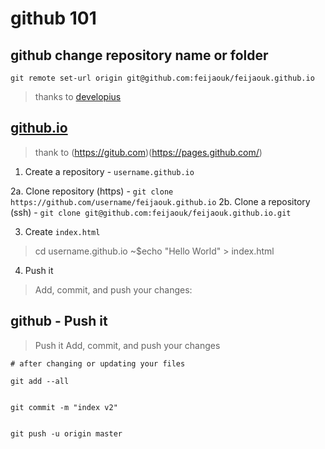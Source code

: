 # github 101

## github change repository name or folder

```git remote set-url origin git@github.com:feijaouk/feijaouk.github.io```

> thanks to [developius](https://gist.github.com/developius/c81f021eb5c5916013dc)


## [github.io](https://github.com)

> thank to (https://gitub.com)(https://pages.github.com/)

1. Create a repository - ```username.github.io```

2a. Clone repository (https) - ```git clone https://github.com/username/feijaouk.github.io```
2b. Clone a repository (ssh) - ```git clone git@github.com:feijaouk/feijaouk.github.io.git```

3. Create ```index.html```

> cd username.github.io
> ~$echo "Hello World" > index.html

4. Push it

> Add, commit, and push your changes:


## github - **Push it**

> Push it
> Add, commit, and push your changes

```git
# after changing or updating your files

git add --all


git commit -m "index v2"


git push -u origin master

```
